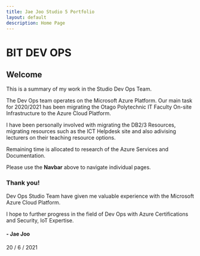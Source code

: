 ```yaml
---
title: Jae Joo Studio 5 Portfolio
layout: default
description: Home Page
---
```


# BIT DEV OPS

## Welcome

This is a summary of my work in the Studio Dev Ops Team.

The Dev Ops team operates on the Microsoft Azure Platform.
Our main task for 2020/2021 has been migrating the Otago Polytechnic IT Faculty On-site Infrastructure to the Azure Cloud Platform.

I have been personally involved with migrating the DB2/3 Resources, migrating resources such as the ICT Helpdesk site and also adivising lecturers on their teaching resource options.

Remaining time is allocated to research of the Azure Services and Documentation.

Please use the **Navbar** above to navigate individual pages.

### Thank you!

Dev Ops Studio Team have given me valuable experience with the Microsoft Azure Cloud Platform.

I hope to further progress in the field of Dev Ops with Azure Certifications and Security, IoT Expertise.

#### - Jae Joo 
20 / 6 / 2021 